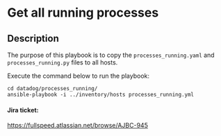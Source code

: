 # Get all running processes

## Description
The purpose of this playbook is to copy the `processes_running.yaml` and `processes_running.py` files to all hosts.

Execute the command below to run the playbook:
```
cd datadog/processes_running/
ansible-playbook -i ../inventory/hosts processes_running.yml
```

#### Jira ticket:
https://fullspeed.atlassian.net/browse/AJBC-945

